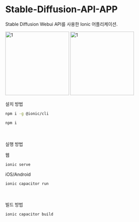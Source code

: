 # Stable-Diffusion-API-APP
 
Stable Diffusion Webui API를 사용한 Ionic 어플리케이션.

<img src="https://github.com/jeong-jimin-github/Stable-Diffusion-API-APP/assets/95138574/8ee1e98d-902c-4349-93c7-e00b5adb946c" alt="1" width="200"/>
<img src="https://github.com/jeong-jimin-github/Stable-Diffusion-API-APP/assets/95138574/376f94db-38cf-44b0-bc08-de46feaf4e24" alt="1" width="200"/>

설치 방법
```bash
npm i -g @ionic/cli
```
```bash
npm i
```
<br><br>
실행 방법

웹
```bash
ionic serve
```
iOS/Android
```bash
ionic capacitor run
```
<br><br>
빌드 방법
```bash
ionic capacitor build
```
